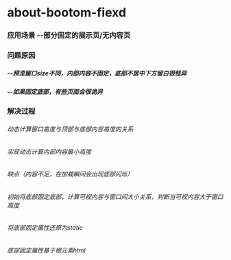 # about-bootom-fiexd
### 应用场景 --部分固定的展示页/无内容页
### 问题原因 
##### --预览窗口size不同，内部内容不固定，底部不居中下方留白很怪异
##### --如果固定底部，有些页面会很诡异
### 解决过程
###### 动态计算窗口高度与顶部与底部内容高度的关系
###### 实现动态计算内部内容最小高度
###### 缺点（内容不足，在加载瞬间会出现底部闪烁）
###### 初始将底部固定底部，计算可视内容与窗口间大小关系，判断当可视内容大于窗口高度
###### 将底部固定属性还原为static
###### 底部固定属性基于根元素html
